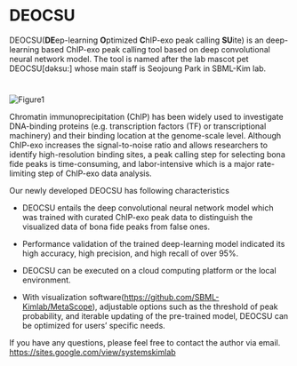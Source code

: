 # DEOCSU
DEOCSU(**DE**ep-learning **O**ptimized **C**hIP-exo peak calling **SU**ite) is an deep-learning based ChIP-exo peak calling tool based on deep convolutional neural network model. The tool is named after the lab mascot pet DEOCSU[dəksu:] whose main staff is Seojoung Park in SBML-Kim lab.
#

![Figure1](https://user-images.githubusercontent.com/42198206/200239582-813f61a0-7c78-422d-aff1-5c42173199bb.png)

Chromatin immunoprecipitation (ChIP) has been widely used to investigate DNA-binding proteins (e.g. transcription factors (TF) or transcriptional machinery) and their binding location at the genome-scale level. Although ChIP-exo increases the signal-to-noise ratio and allows researchers to identify high-resolution binding sites, a peak calling step for selecting bona fide peaks is time-consuming, and labor-intensive which is a major rate-limiting step of ChIP-exo data analysis. 

Our newly developed DEOCSU has following characteristics

- DEOCSU entails the deep convolutional neural network model which was trained with curated ChIP-exo peak data to distinguish the visualized data of bona fide peaks from false ones. 

- Performance validation of the trained deep-learning model indicated its high accuracy, high precision, and high recall of over 95%. 

- DEOCSU can be executed on a cloud computing platform or the local environment. 

- With visualization software(https://github.com/SBML-Kimlab/MetaScope), adjustable options such as the threshold of peak probability, and iterable updating of the pre-trained model, DEOCSU can be optimized for users’ specific needs.

If you have any questions, please feel free to contact the author via email.
https://sites.google.com/view/systemskimlab
